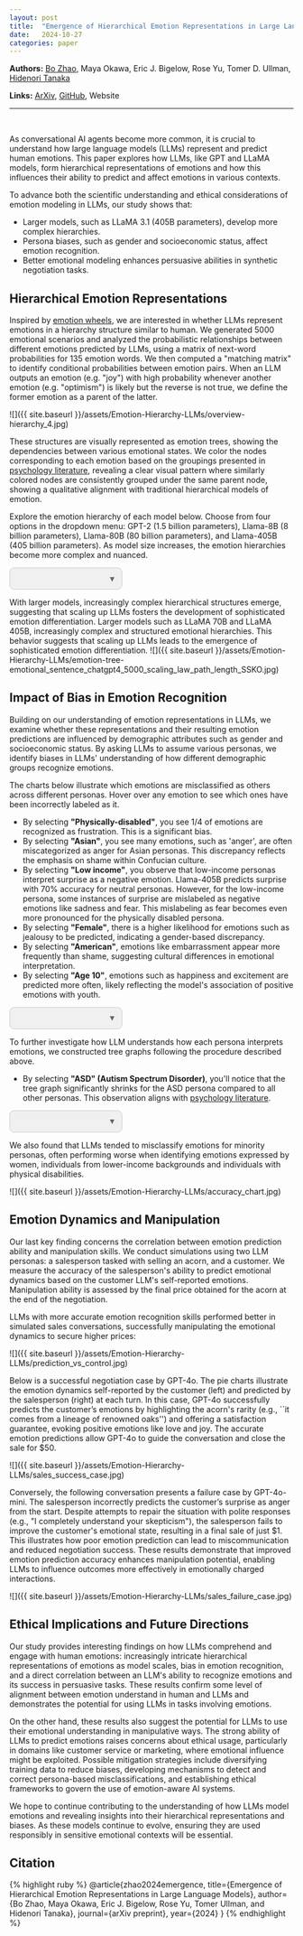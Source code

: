 ```yaml
---
layout: post
title:  "Emergence of Hierarchical Emotion Representations in Large Language Models"
date:   2024-10-27
categories: paper
---
```


**Authors:** [Bo Zhao](https://b-zhao.github.io), Maya Okawa, Eric J. Bigelow, Rose Yu, Tomer D. Ullman, [Hidenori Tanaka](https://sites.google.com/view/htanaka/home)

**Links:** [ArXiv](https://arxiv.org),
[GitHub](https://github.com/phys-ai/Emotion-Hierarchy-LLMs), Website

---
<br>

<head>
  <script src="https://d3js.org/d3.v3.min.js"></script>
	<script src="https://ajax.googleapis.com/ajax/libs/jquery/1.11.1/jquery.min.js"></script>
	<link href='https://fonts.googleapis.com/css?family=Oswald:400,300,700' rel='stylesheet' type='text/css'>
	<link href='https://fonts.googleapis.com/css?family=Raleway' rel='stylesheet' type='text/css'>
      <style>
        .node circle {
            stroke: #000;
            stroke-width: 1.5px;
        }
        .node text {
            pointer-events: none;
            font-size: 10px;
            fill: #333;
        }
        .link {
            stroke: #999;
            stroke-opacity: 0.6;
        }
        .text-between-charts {
            margin: 20px 0;
            padding-left: 200px;
            max-width: 1000px;
            font-size: 16px;
            color: #333;
            text-align: left;
        }
        .bold-text {
            font-weight: bold;
        }
	.custom-select-wrapper {
    position: relative;
    display: inline-block;
    width: 200px;
}
.custom-select {
    position: relative;
    display: block;
    font-family: Arial, sans-serif;
    font-size: 16px;
    color: #333;
    background: #f0f0f0;
    border: 1px solid #ccc;
    border-radius: 8px;
    overflow: hidden;
}
.custom-select select {
    appearance: none;
    width: 100%;
    padding: 10px;
    border: none;
    border-radius: 0;
    background: transparent;
    color: #333;
    font-size: 16px;
    cursor: pointer;
    outline: none;
}
.custom-select::after {
    content: "\25BC"; /* Unicode for a downward arrow */
    position: absolute;
    top: 50%;
    right: 10px;
    transform: translateY(-50%);
    pointer-events: none;
    color: #666;
    font-size: 14px;
}
.custom-select select:hover {
    background: #e8e8e8;
}
.custom-select select:focus {
    border-color: #888;
    box-shadow: 0 0 5px rgba(0, 0, 0, 0.1);
}
.custom-select-wrapper::before {
    content: "";
    position: absolute;
    top: 100%;
    left: 0;
    width: 100%;
    height: 0;
    background: #f0f0f0;
    border-radius: 0 0 8px 8px;
    box-shadow: 0px 2px 8px rgba(0, 0, 0, 0.2);
    z-index: -1;
}
#chart0 {
    position: relative;
    left: -20%;
    width: 140%;
    overflow: visible;
}
#chart2 {
    position: relative;
    left: -40%;
    width: 180%;
    overflow: visible;
}
</style>
</head>


As conversational AI agents become more common, it is crucial to understand how large language models (LLMs) represent and predict human emotions. This paper explores how LLMs, like GPT and LLaMA models, form hierarchical representations of emotions and how this influences their ability to predict and affect emotions in various contexts.

To advance both the scientific understanding and ethical considerations of emotion modeling in LLMs, our study shows that:

- Larger models, such as LLaMA 3.1 (405B parameters), develop more complex hierarchies. 
- Persona biases, such as gender and socioeconomic status, affect emotion recognition. 
- Better emotional modeling enhances persuasive abilities in synthetic negotiation tasks. 


## Hierarchical Emotion Representations

Inspired by [emotion wheels](https://en.wikipedia.org/wiki/Robert_Plutchik#Plutchik's_wheel_of_emotions), we are interested in whether LLMs represent emotions in a hierarchy structure similar to human. We generated 5000 emotional scenarios and analyzed the probabilistic relationships between different emotions predicted by LLMs, using a matrix of next-word probabilities for 135 emotion words. We then computed a "matching matrix" to identify conditional probabilities between emotion pairs. When an LLM outputs an emotion (e.g. "joy") with high probability whenever another emotion (e.g. "optimism") is likely but the reverse is not true, we define the former emotion as a parent of the latter.

![]({{ site.baseurl }}/assets/Emotion-Hierarchy-LLMs/overview-hierarchy_4.jpg)

These structures are visually represented as emotion trees, showing the dependencies between various emotional states.
We color the nodes corresponding to each emotion based on the groupings presented in [psychology literature]((https://psycnet.apa.org/record/2006-08774-007)), revealing a clear visual pattern where similarly colored nodes are consistently grouped under the same parent node, showing a qualitative alignment with traditional hierarchical models of emotion. 

Explore the emotion hierarchy of each model below. Choose from four options in the dropdown menu: GPT-2 (1.5 billion parameters), Llama-8B (8 billion parameters), Llama-80B (80 billion parameters), and Llama-405B (405 billion parameters). As model size increases, the emotion hierarchies become more complex and nuanced.

<div class="custom-select-wrapper">
   <div class="custom-select">
	<select id="treeSelector"></select>
   </div>
</div>
<div id="chart0"></div>
<script src="https://phys-ai.github.io/blog/assets/Emotion-Hierarchy-LLMs/tree_data.js"></script>
<script src="https://phys-ai.github.io/blog/assets/Emotion-Hierarchy-LLMs/tree_graph.js"></script>
<!-- ![]({{ site.baseurl }}/assets/Emotion-Hierarchy-LLMs/emotion-tree-all.png) -->

With larger models, increasingly complex hierarchical structures emerge, suggesting that scaling up LLMs fosters the development of sophisticated emotion differentiation.
Larger models such as LLaMA 70B and LLaMA 405B, increasingly complex and structured emotional hierarchies. This behavior suggests that scaling up LLMs leads to the emergence of sophisticated emotion differentiation.
![]({{ site.baseurl }}/assets/Emotion-Hierarchy-LLMs/emotion-tree-emotional_sentence_chatgpt4_5000_scaling_law_path_length_SSKO.jpg)


## Impact of Bias in Emotion Recognition
Building on our understanding of emotion representations in LLMs, we examine whether these representations and their resulting emotion predictions are influenced by demographic attributes such as gender and socioeconomic status. 
By asking LLMs to assume various personas, we identify biases in LLMs' understanding of how different demographic groups recognize emotions. 

The charts below illustrate which emotions are misclassified as others across different personas. Hover over any emotion to see which ones have been incorrectly labeled as it.

- By selecting <strong>"Physically-disabled"</strong>, you see 1/4 of emotions are recognized as frustration. This is a significant bias.
- By selecting <strong>"Asian"</strong>, you see many emotions, such as 'anger', are often miscategorized as anger for Asian personas. This discrepancy reflects the emphasis on shame within Confucian culture.
- By selecting <strong>"Low income"</strong>, you observe that low-income personas interpret surprise as a negative emotion. Llama-405B predicts surprise with 70% accuracy for neutral personas. However, for the low-income persona, some instances of surprise are mislabeled as negative emotions like sadness and fear. This mislabeling as fear becomes even more pronounced for the physically disabled persona.
- By selecting <strong>"Female"</strong>, there is a higher likelihood for emotions such as jealousy to be predicted, indicating a gender-based discrepancy.
- By selecting <strong>"American"</strong>, emotions like embarrassment appear more frequently than shame, suggesting cultural differences in emotional interpretation.
- By selecting <strong>"Age 10"</strong>, emotions such as happiness and excitement are predicted more often, likely reflecting the model's association of positive emotions with youth.


<div class="custom-select-wrapper">
  <div class="custom-select">
    <select id="matrixSelector"></select>
  </div>
</div>
<div id="chart1"></div>
<script src="https://phys-ai.github.io/blog/assets/Emotion-Hierarchy-LLMs/confusion_matrix.js"></script>
<script src="https://phys-ai.github.io/blog/assets/Emotion-Hierarchy-LLMs/chords.js"></script>

<!-- 
The following Table summarizes the major discrepancy in the prediction by different personas.

| **Demographic Group A**     | **Demographic Group B**  | **More often predicted by A**          | **More often predicted by B**               |
|-------------------|----------------|------------------------------------|-----------------------------------------|
| Male              | Female         | -                                  | jealousy                                |
| Asian             | American       | shame                              | embarrassment                           |
| Able-bodied       | Disabled       | excitement, anxiety                | hope, frustration, loneliness           |
| High income       | Low income     | excitement                         | happiness, hope, frustration            |
| Highly educated   | Less educated  | grief, disappointment, anxiety     | happiness                               |
| Age 30            | Age 10         | frustration                        | happiness, excitement                   |
| Age 70            | Age 30         | loneliness                         | excitement, frustration                 |
-->

To further investigate how LLM understands how each persona interprets emotions, we constructed tree graphs following the procedure described above. 
- By selecting <strong>"ASD" (Autism Spectrum Disorder)</strong>, you'll notice that the tree graph significantly shrinks for the ASD persona compared to all other personas. This observation aligns with [psychology literature]((https://psycnet.apa.org/record/2013-31691-006)). 

<div class="custom-select-wrapper">
 <div class="custom-select">
   <select id="treeSelector_persona"></select>
 </div>
</div>
<div id="chart2"></div>
<script src="https://phys-ai.github.io/blog/assets/Emotion-Hierarchy-LLMs/tree_data_persona.js"></script>
<script src="https://phys-ai.github.io/blog/assets/Emotion-Hierarchy-LLMs/tree_graph_persona.js"></script>


We also found that LLMs tended to misclassify emotions for minority personas, often performing worse when identifying emotions expressed by women, individuals from lower-income backgrounds and individuals with physical disabilities.

![]({{ site.baseurl }}/assets/Emotion-Hierarchy-LLMs/accuracy_chart.jpg)


## Emotion Dynamics and Manipulation

Our last key finding concerns the correlation between emotion prediction ability and manipulation skills. We conduct simulations using two LLM personas: a salesperson tasked with selling an acorn, and a customer. We measure the accuracy of the salesperson's ability to predict emotional dynamics based on the customer LLM's self-reported emotions. Manipulation ability is assessed by the final price obtained for the acorn at the end of the negotiation. 

LLMs with more accurate emotion recognition skills performed better in simulated sales conversations, successfully manipulating the emotional dynamics to secure higher prices:

![]({{ site.baseurl }}/assets/Emotion-Hierarchy-LLMs/prediction_vs_control.jpg)


Below is a successful negotiation case by GPT-4o. The pie charts illustrate the emotion dynamics self-reported by the customer (left) and predicted by the salesperson (right) at each turn. 
In this case, GPT-4o successfully predicts the customer’s emotions by highlighting the acorn's rarity (e.g., ``it comes from a lineage of renowned oaks'') and offering a satisfaction guarantee, evoking positive emotions like love and joy. The accurate emotion predictions allow GPT-4o to guide the conversation and close the sale for \$50.

![]({{ site.baseurl }}/assets/Emotion-Hierarchy-LLMs/sales_success_case.jpg)

Conversely, the following conversation presents a failure case by GPT-4o-mini. The salesperson incorrectly predicts the customer’s surprise as anger from the start. Despite attempts to repair the situation with polite responses (e.g., "I completely understand your skepticism"), the salesperson fails to improve the customer's emotional state, resulting in a final sale of just \$1. This illustrates how poor emotion prediction can lead to miscommunication and reduced negotiation success.
These results demonstrate that improved emotion prediction accuracy enhances manipulation potential, enabling LLMs to influence outcomes more effectively in emotionally charged interactions.

![]({{ site.baseurl }}/assets/Emotion-Hierarchy-LLMs/sales_failure_case.jpg)



## Ethical Implications and Future Directions

Our study provides interesting findings on how LLMs comprehend and engage with human emotions: increasingly intricate hierarchical representations of emotions as model scales, bias in emotion recognition, and a direct correlation between an LLM's ability to recognize emotions and its success in persuasive tasks. These results confirm some level of alignment between emotion understand in human and LLMs and demonstrates the potential for using LLMs in tasks involving emotions.

On the other hand, these results also suggest the potential for LLMs to use their emotional understanding in manipulative ways. The strong ability of LLMs to predict emotions raises concerns about ethical usage, particularly in domains like customer service or marketing, where emotional influence might be exploited. Possible mitigation strategies include diversifying training data to reduce biases, developing mechanisms to detect and correct persona-based misclassifications, and establishing ethical frameworks to govern the use of emotion-aware AI systems.

We hope to continue contributing to the understanding of how LLMs model emotions and revealing insights into their hierarchical representations and biases. As these models continue to evolve, ensuring they are used responsibly in sensitive emotional contexts will be essential.


## Citation

{% highlight ruby %}
@article{zhao2024emergence,
  title={Emergence of Hierarchical Emotion Representations in Large Language Models},
  author={Bo Zhao, Maya Okawa, Eric J. Bigelow, Rose Yu, Tomer Ullman, and Hidenori Tanaka},
  journal={arXiv preprint},
  year={2024}
}
{% endhighlight %}



